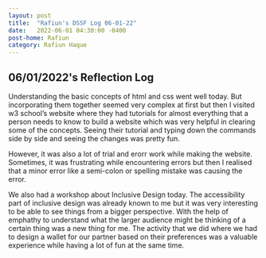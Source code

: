 ```yaml
---
layout: post
title:  "Rafiun's DSSF Log 06-01-22"
date:   2022-06-01 04:30:00 -0400
post-home: Rafiun
category: Rafiun Haque
---
```

## 06/01/2022's Reflection Log

Understanding the basic concepts of html and css went well today. But incorporating them together seemed very complex at first but then I visited w3 school’s website where they had tutorials for almost everything that a person needs to know to build a website which was very helpful in clearing some of the concepts. Seeing their tutorial and typing down the commands side by side and seeing the changes was pretty fun.

However, it was also a lot of trial and erorr work while making the website. Sometimes, it was frustrating while encountering errors but then I realised that a minor error like a semi-colon or spelling mistake was causing the error.

We also had a workshop about Inclusive Design today. The accessibility part of inclusive design was already known to me but it was very interesting to be able to see things from a bigger perspective. With the help of emphathy to understand what the larger audience might be thinking of a certain thing was a new thing for me. The activity that we did where we had to design a wallet for our partner based on their preferences was a valuable experience while having a lot of fun at the same time.
